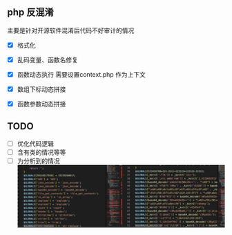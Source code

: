 ## php 反混淆
主要是针对开源软件混淆后代码不好审计的情况
- [x] 格式化
- [x] 乱码变量、函数名修复
- [x] 函数动态执行 需要设置context.php 作为上下文
- [x] 数组下标动态拼接
- [x] 函数参数动态拼接 


## TODO
- [ ] 优化代码逻辑
- [ ] 含有类的情况等等
- [ ] 为分析到的情况
![image](https://github.com/godspeedcurry/php-deobfuscation/blob/master/images/img1.png)                                                               